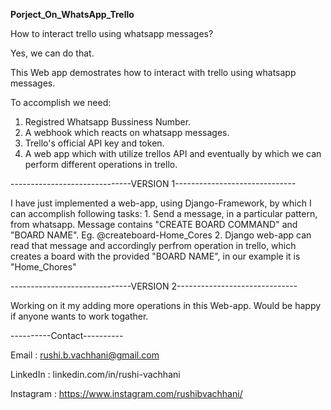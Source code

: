 ********************Porject_On_WhatsApp_Trello********************

How to interact trello using whatsapp messages?

Yes, we can do that.

This Web app demostrates how to interact with trello using whatsapp messages.

To accomplish we need:

1. Registred Whatsapp Bussiness Number.
2. A webhook which reacts on whatsapp messages.
3. Trello's official API key and token.
4. A web app which with utilize trellos API and eventually by which we can perform different operations in trello.

------------------------------VERSION 1------------------------------

I have just implemented a web-app, using Django-Framework, by which I can accomplish following tasks:
		1. Send a message, in a particular pattern, from whatsapp. Message contains "CREATE BOARD COMMAND" and "BOARD NAME". Eg. @createboard-Home_Cores
		2. Django web-app can read that message and accordingly perfrom operation in trello, which creates a board with the provided "BOARD NAME", in our example it is "Home_Chores"



------------------------------VERSION 2------------------------------

Working on it my adding more operations in this Web-app. Would be happy if anyone wants to work togather.






----------Contact----------

Email : rushi.b.vachhani@gmail.com

LinkedIn : linkedin.com/in/rushi-vachhani

Instagram : https://www.instagram.com/rushibvachhani/
